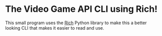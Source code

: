 # The Video Game API CLI using Rich!

This small program uses the [Rich](https://github.com/willmcgugan/rich) Python library to make this a better looking CLI that makes it easier to read and use.